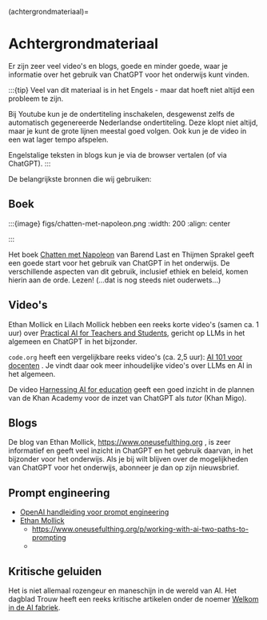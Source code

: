 (achtergrondmateriaal)=
# Achtergrondmateriaal

Er zijn zeer veel video's en blogs, goede en minder goede, waar je informatie over
het gebruik van ChatGPT voor het onderwijs kunt vinden.

:::{tip}
Veel van dit materiaal is in het Engels - maar dat hoeft niet altijd een probleem te zijn.

Bij Youtube kun je de ondertiteling inschakelen, desgewenst zelfs de automatisch gegenereerde Nederlandse ondertiteling. Deze klopt niet altijd, maar je kunt de grote lijnen meestal goed volgen. Ook kun je de video in een wat lager tempo afspelen.

Engelstalige teksten in blogs kun je via de browser vertalen (of via ChatGPT).
:::

De belangrijkste bronnen die wij gebruiken:

## Boek

:::{image} figs/chatten-met-napoleon.png
:width: 200
:align: center

:::

Het boek [Chatten met Napoleon](https://www.boomhogeronderwijs.nl/product/100-14318_Chatten-met-Napoleon)
van Barend Last en Thijmen Sprakel geeft een goede 
start voor het gebruik van ChatGPT in het onderwijs. 
De verschillende aspecten van dit gebruik, inclusief ethiek
en beleid, komen hierin aan de orde. Lezen! (...dat is nog steeds niet ouderwets...)

## Video's

Ethan Mollick en Lilach Mollick hebben een reeks korte video's (samen ca. 1 uur) over
[Practical AI for Teachers and Students](https://www.youtube.com/playlist?list=PL0EdWFC9ZZrUAirFa2amE4Hg05KqCWhoq), 
gericht op LLMs in het algemeen en ChatGPT in het bijzonder.

`code.org` heeft een vergelijkbare reeks video's (ca. 2,5 uur): 
[AI 101 voor docenten](https://code.org/ai/pl/101) .
Je vindt daar ook meer inhoudelijke video's over LLMs en AI in het algemeen.

De video [Harnessing AI for education](https://www.youtube.com/watch?v=sOWHNKHAMkQ)
geeft een goed inzicht in de plannen van de 
Khan Academy voor de inzet van ChatGPT als *tutor* (Khan Migo).

## Blogs

De blog van Ethan Mollick, https://www.oneusefulthing.org , is zeer informatief en
geeft veel inzicht in ChatGPT en het gebruik daarvan, in het bijzonder voor het onderwijs.
Als je bij wilt blijven over de mogelijkheden van ChatGPT voor het onderwijs, 
abonneer je dan op zijn nieuwsbrief.

## Prompt engineering

* [OpenAI handleiding voor prompt engineering](https://platform.openai.com/docs/guides/prompt-engineering)
* [Ethan Mollick](...)
    * https://www.oneusefulthing.org/p/working-with-ai-two-paths-to-prompting
    * 

## Kritische geluiden

Het is niet allemaal rozengeur en maneschijn in de wereld van AI. 
Het dagblad Trouw heeft een reeks kritische artikelen onder de noemer
[Welkom in de AI fabriek](https://www.trouw.nl//welkom-in-de-ai-fabriek).

